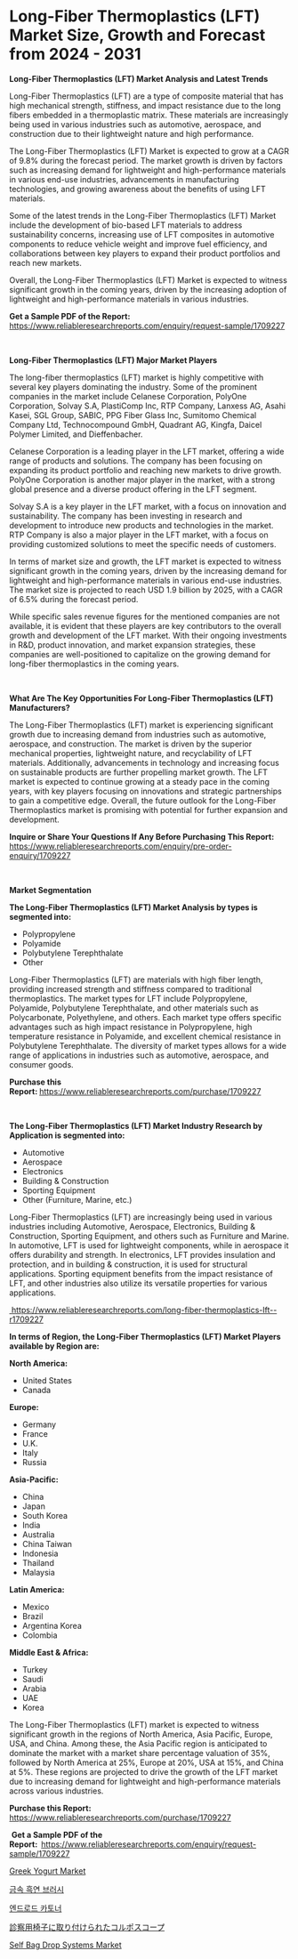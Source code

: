 <p><h1>Long-Fiber Thermoplastics (LFT) Market Size, Growth and Forecast from 2024 - 2031</h1></p><p><strong>Long-Fiber Thermoplastics (LFT) Market Analysis and Latest Trends</strong></p>
<p><p>Long-Fiber Thermoplastics (LFT) are a type of composite material that has high mechanical strength, stiffness, and impact resistance due to the long fibers embedded in a thermoplastic matrix. These materials are increasingly being used in various industries such as automotive, aerospace, and construction due to their lightweight nature and high performance.</p><p>The Long-Fiber Thermoplastics (LFT) Market is expected to grow at a CAGR of 9.8% during the forecast period. The market growth is driven by factors such as increasing demand for lightweight and high-performance materials in various end-use industries, advancements in manufacturing technologies, and growing awareness about the benefits of using LFT materials.</p><p>Some of the latest trends in the Long-Fiber Thermoplastics (LFT) Market include the development of bio-based LFT materials to address sustainability concerns, increasing use of LFT composites in automotive components to reduce vehicle weight and improve fuel efficiency, and collaborations between key players to expand their product portfolios and reach new markets.</p><p>Overall, the Long-Fiber Thermoplastics (LFT) Market is expected to witness significant growth in the coming years, driven by the increasing adoption of lightweight and high-performance materials in various industries.</p></p>
<p><strong>Get a Sample PDF of the Report:&nbsp;</strong> <a href="https://www.reliableresearchreports.com/enquiry/request-sample/1709227">https://www.reliableresearchreports.com/enquiry/request-sample/1709227</a></p>
<p>&nbsp;</p>
<p><strong>Long-Fiber Thermoplastics (LFT) Major Market Players</strong></p>
<p><p>The long-fiber thermoplastics (LFT) market is highly competitive with several key players dominating the industry. Some of the prominent companies in the market include Celanese Corporation, PolyOne Corporation, Solvay S.A, PlastiComp Inc, RTP Company, Lanxess AG, Asahi Kasei, SGL Group, SABIC, PPG Fiber Glass Inc, Sumitomo Chemical Company Ltd, Technocompound GmbH, Quadrant AG, Kingfa, Daicel Polymer Limited, and Dieffenbacher.</p><p>Celanese Corporation is a leading player in the LFT market, offering a wide range of products and solutions. The company has been focusing on expanding its product portfolio and reaching new markets to drive growth. PolyOne Corporation is another major player in the market, with a strong global presence and a diverse product offering in the LFT segment.</p><p>Solvay S.A is a key player in the LFT market, with a focus on innovation and sustainability. The company has been investing in research and development to introduce new products and technologies in the market. RTP Company is also a major player in the LFT market, with a focus on providing customized solutions to meet the specific needs of customers.</p><p>In terms of market size and growth, the LFT market is expected to witness significant growth in the coming years, driven by the increasing demand for lightweight and high-performance materials in various end-use industries. The market size is projected to reach USD 1.9 billion by 2025, with a CAGR of 6.5% during the forecast period.</p><p>While specific sales revenue figures for the mentioned companies are not available, it is evident that these players are key contributors to the overall growth and development of the LFT market. With their ongoing investments in R&D, product innovation, and market expansion strategies, these companies are well-positioned to capitalize on the growing demand for long-fiber thermoplastics in the coming years.</p></p>
<p>&nbsp;</p>
<p><strong>What Are The Key Opportunities For Long-Fiber Thermoplastics (LFT) Manufacturers?</strong></p>
<p><p>The Long-Fiber Thermoplastics (LFT) market is experiencing significant growth due to increasing demand from industries such as automotive, aerospace, and construction. The market is driven by the superior mechanical properties, lightweight nature, and recyclability of LFT materials. Additionally, advancements in technology and increasing focus on sustainable products are further propelling market growth. The LFT market is expected to continue growing at a steady pace in the coming years, with key players focusing on innovations and strategic partnerships to gain a competitive edge. Overall, the future outlook for the Long-Fiber Thermoplastics market is promising with potential for further expansion and development.</p></p>
<p><strong>Inquire or Share Your Questions If Any Before Purchasing This Report:</strong> <a href="https://www.reliableresearchreports.com/enquiry/pre-order-enquiry/1709227">https://www.reliableresearchreports.com/enquiry/pre-order-enquiry/1709227</a></p>
<p>&nbsp;</p>
<p><strong>Market Segmentation</strong></p>
<p><strong>The Long-Fiber Thermoplastics (LFT) Market Analysis by types is segmented into:</strong></p>
<p><ul><li>Polypropylene</li><li>Polyamide</li><li>Polybutylene Terephthalate</li><li>Other</li></ul></p>
<p><p>Long-Fiber Thermoplastics (LFT) are materials with high fiber length, providing increased strength and stiffness compared to traditional thermoplastics. The market types for LFT include Polypropylene, Polyamide, Polybutylene Terephthalate, and other materials such as Polycarbonate, Polyethylene, and others. Each market type offers specific advantages such as high impact resistance in Polypropylene, high temperature resistance in Polyamide, and excellent chemical resistance in Polybutylene Terephthalate. The diversity of market types allows for a wide range of applications in industries such as automotive, aerospace, and consumer goods.</p></p>
<p><strong>Purchase this Report:&nbsp;</strong><a href="https://www.reliableresearchreports.com/purchase/1709227">https://www.reliableresearchreports.com/purchase/1709227</a></p>
<p>&nbsp;</p>
<p><strong>The Long-Fiber Thermoplastics (LFT) Market Industry Research by Application is segmented into:</strong></p>
<p><ul><li>Automotive</li><li>Aerospace</li><li>Electronics</li><li>Building & Construction</li><li>Sporting Equipment</li><li>Other (Furniture, Marine, etc.)</li></ul></p>
<p><p>Long-Fiber Thermoplastics (LFT) are increasingly being used in various industries including Automotive, Aerospace, Electronics, Building & Construction, Sporting Equipment, and others such as Furniture and Marine. In automotive, LFT is used for lightweight components, while in aerospace it offers durability and strength. In electronics, LFT provides insulation and protection, and in building & construction, it is used for structural applications. Sporting equipment benefits from the impact resistance of LFT, and other industries also utilize its versatile properties for various applications.</p></p>
<p><a href="https://www.reliableresearchreports.com/long-fiber-thermoplastics-lft--r1709227">&nbsp;https://www.reliableresearchreports.com/long-fiber-thermoplastics-lft--r1709227</a></p>
<p><strong>In terms of Region, the Long-Fiber Thermoplastics (LFT) Market Players available by Region are:</strong></p>
<p>
    <p> <strong> North America: </strong>
        <ul>
            <li>United States</li>
            <li>Canada</li>
        </ul>
        </p> 
    <p> <strong> Europe: </strong>
        <ul>
            <li>Germany</li>
            <li>France</li>
            <li>U.K.</li>
            <li>Italy</li>
            <li>Russia</li>
        </ul>
        </p> 
    <p> <strong> Asia-Pacific: </strong>
        <ul>
            <li>China</li>
            <li>Japan</li>
            <li>South Korea</li>
            <li>India</li>
            <li>Australia</li>
            <li>China Taiwan</li>
            <li>Indonesia</li>
            <li>Thailand</li>
            <li>Malaysia</li>
        </ul>
        </p> 
    <p> <strong> Latin America: </strong>
        <ul>
            <li>Mexico</li>
            <li>Brazil</li>
            <li>Argentina Korea</li>
            <li>Colombia</li>
        </ul>
        </p> 
    <p> <strong> Middle East & Africa: </strong>
        <ul>
            <li>Turkey</li>
            <li>Saudi</li>
            <li>Arabia</li>
            <li>UAE</li>
            <li>Korea</li>
        </ul>
    </p>
    </p>
<p><p>The Long-Fiber Thermoplastics (LFT) market is expected to witness significant growth in the regions of North America, Asia Pacific, Europe, USA, and China. Among these, the Asia Pacific region is anticipated to dominate the market with a market share percentage valuation of 35%, followed by North America at 25%, Europe at 20%, USA at 15%, and China at 5%. These regions are projected to drive the growth of the LFT market due to increasing demand for lightweight and high-performance materials across various industries.</p></p>
<p><strong>Purchase this Report: </strong><a href="https://www.reliableresearchreports.com/purchase/1709227">https://www.reliableresearchreports.com/purchase/1709227</a></p>
<p>&nbsp;<strong>Get a Sample PDF of the Report:&nbsp;&nbsp;</strong><a href="https://www.reliableresearchreports.com/enquiry/request-sample/1709227">https://www.reliableresearchreports.com/enquiry/request-sample/1709227</a></p>
<p><strong></strong></p>
<p><p><a href="https://issuu.com/reportprime-2/docs/greek-yogurt-market-size-2030.pptx">Greek Yogurt Market</a></p><p><a href="https://github.com/solomonbode85/Market-Research-Report-List-1/blob/main/3164775110078.md">금속 흑연 브러시</a></p><p><a href="https://github.com/PhilToryphy7876567/Market-Research-Report-List-2/blob/main/7164489110077.md">엔드로드 카토너</a></p><p><a href="https://github.com/zekaoe592392/Market-Research-Report-List-2/blob/main/9431231125837.md">診察用椅子に取り付けられたコルポスコープ</a></p><p><a href="https://github.com/yemakinde/Market-Research-Report-List-3/blob/main/self-bag-drop-systems-market.md">Self Bag Drop Systems Market</a></p></p>